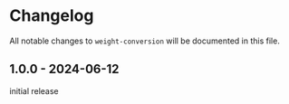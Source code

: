 # Changelog

All notable changes to `weight-conversion` will be documented in this file.

## 1.0.0 - 2024-06-12

 initial release
